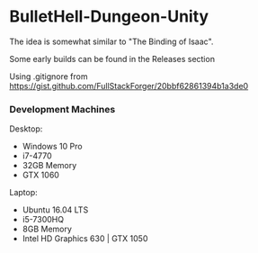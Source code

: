 # BulletHell-Dungeon-Unity
The idea is somewhat similar to "The Binding of Isaac".

Some early builds can be found in the Releases section

Using .gitignore from https://gist.github.com/FullStackForger/20bbf62861394b1a3de0

### Development Machines
Desktop:
- Windows 10 Pro
- i7-4770
- 32GB Memory
- GTX 1060

Laptop:
- Ubuntu 16.04 LTS
- i5-7300HQ
- 8GB Memory
- Intel HD Graphics 630 | GTX 1050

